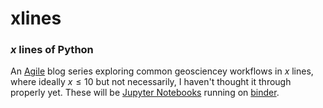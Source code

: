 # xlines

### $x$ lines of Python

An [Agile](http://www.agilegeoscience.com/) blog series exploring common geosciencey workflows in $x$ lines, where ideally $x \leq 10$ but not necessarily, I haven't thought it through properly yet. These will be [Jupyter Notebooks](http://jupyter.org/) running on [binder](http://mybinder.org/). 
